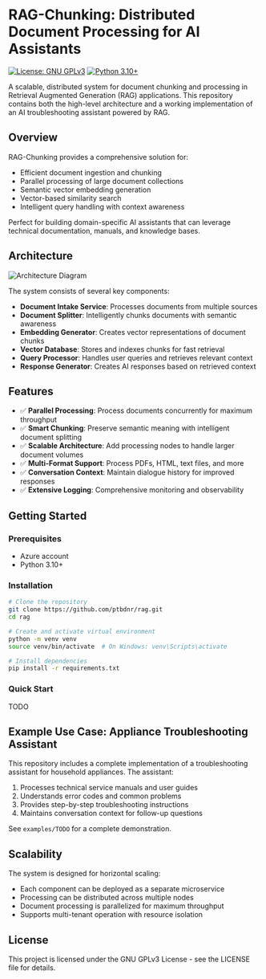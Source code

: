 # RAG-Chunking: Distributed Document Processing for AI Assistants

[![License: GNU GPLv3](https://img.shields.io/badge/License-GPLv3-yellow.svg)](https://choosealicense.com/licenses/gpl-3.0/)
[![Python 3.10+](https://img.shields.io/badge/python-3.10+-blue.svg)](https://www.python.org/downloads/)

A scalable, distributed system for document chunking and processing in Retrieval Augmented Generation (RAG) applications. This repository contains both the high-level architecture and a working implementation of an AI troubleshooting assistant powered by RAG.

## Overview

RAG-Chunking provides a comprehensive solution for:

- Efficient document ingestion and chunking
- Parallel processing of large document collections
- Semantic vector embedding generation
- Vector-based similarity search
- Intelligent query handling with context awareness

Perfect for building domain-specific AI assistants that can leverage technical documentation, manuals, and knowledge bases.

## Architecture

![Architecture Diagram](https://github.com/ptbdnr/rag/blob/main/rag-hld_v01.png)

The system consists of several key components:

- **Document Intake Service**: Processes documents from multiple sources
- **Document Splitter**: Intelligently chunks documents with semantic awareness
- **Embedding Generator**: Creates vector representations of document chunks
- **Vector Database**: Stores and indexes chunks for fast retrieval
- **Query Processor**: Handles user queries and retrieves relevant context
- **Response Generator**: Creates AI responses based on retrieved context

## Features

- ✅ **Parallel Processing**: Process documents concurrently for maximum throughput
- ✅ **Smart Chunking**: Preserve semantic meaning with intelligent document splitting
- ✅ **Scalable Architecture**: Add processing nodes to handle larger document volumes
- ✅ **Multi-Format Support**: Process PDFs, HTML, text files, and more
- ✅ **Conversation Context**: Maintain dialogue history for improved responses
- ✅ **Extensive Logging**: Comprehensive monitoring and observability

## Getting Started

### Prerequisites

- Azure account
- Python 3.10+

### Installation

```bash
# Clone the repository
git clone https://github.com/ptbdnr/rag.git
cd rag

# Create and activate virtual environment
python -m venv venv
source venv/bin/activate  # On Windows: venv\Scripts\activate

# Install dependencies
pip install -r requirements.txt
```

### Quick Start

TODO

## Example Use Case: Appliance Troubleshooting Assistant

This repository includes a complete implementation of a troubleshooting assistant for household appliances. The assistant:

1. Processes technical service manuals and user guides
2. Understands error codes and common problems
3. Provides step-by-step troubleshooting instructions
4. Maintains conversation context for follow-up questions

See `examples/TODO` for a complete demonstration.

## Scalability

The system is designed for horizontal scaling:

- Each component can be deployed as a separate microservice
- Processing can be distributed across multiple nodes
- Document processing is parallelized for maximum throughput
- Supports multi-tenant operation with resource isolation

## License

This project is licensed under the GNU GPLv3 License - see the LICENSE file for details.
